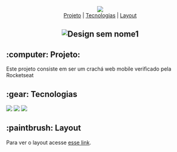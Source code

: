 <div align="center">
  <img src="https://user-images.githubusercontent.com/29720117/138615729-7bfc8766-5483-41e8-a382-64473497d305.png"/>
</div>

<div align="center">
  <a href=""><span>Projeto</span></a>  |
  <a href=""><span>Tecnologias</spqan></a>  |
  <a href=""><span>Layout</span></a> 
  
 </div>

<h2 align="center">
  
![Design sem nome1](https://user-images.githubusercontent.com/29720117/138707890-b7e32408-d8ea-406b-937f-c3bba3fd77c6.png)
  
  
  <h2>:computer: Projeto:</h2>
  
  <p>Este projeto consiste em ser um crachá web mobile verificado pela Rocketseat</p>
  
  
  <h2>:gear: Tecnologias</h2>
  
  <p>
    <img src="https://img.shields.io/badge/HTML5-E34F26?style=for-the-badge&logo=html5&logoColor=white"/>
    <img src="https://img.shields.io/badge/CSS3-1572B6?style=for-the-badge&logo=css3&logoColor=white"/>
    <img src="https://img.shields.io/badge/JavaScript-323330?style=for-the-badge&logo=javascript&logoColor=F7DF1E"/>
  </p>
  
  
  <h2>:paintbrush: Layout</h2>
  
  <p> Para ver o layout acesse <a href="https://www.figma.com/file/pZmKmpjNNSPLQAauyIETbO/%5BNLW-Heat---Mission%3A-Origin%5D-DoWhile2021-(Community)?node-id=0%3A1">esse link</a>.
  
  
